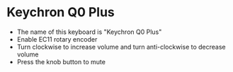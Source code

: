 # Keychron Q0 Plus

- The name of this keyboard is "Keychron Q0 Plus"
- Enable EC11 rotary encoder
- Turn clockwise to increase volume and turn anti-clockwise to decrease volume
- Press the knob button to mute
